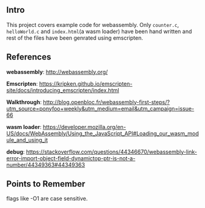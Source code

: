 ## Intro

This project covers example code for webassembly. Only `counter.c`, `helloWorld.c` and `index.html`(a wasm loader) have been hand written and rest of the files have been genrated using emscripten.

## References

__webassembly__: http://webassembly.org/

__Emscripten__: https://kripken.github.io/emscripten-site/docs/introducing_emscripten/index.html

__Walkthrough__: http://blog.openbloc.fr/webassembly-first-steps/?utm_source=ponyfoo+weekly&utm_medium=email&utm_campaign=issue-66

__wasm loader__: https://developer.mozilla.org/en-US/docs/WebAssembly/Using_the_JavaScript_API#Loading_our_wasm_module_and_using_it

__debug__: https://stackoverflow.com/questions/44346670/webassembly-link-error-import-object-field-dynamictop-ptr-is-not-a-number/44349363#44349363

## Points to Remember

flags like -O1 are case sensitive.
